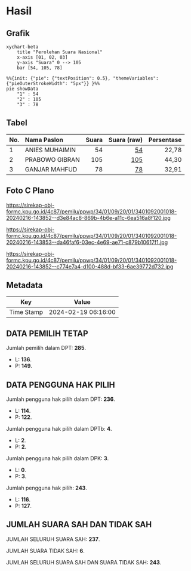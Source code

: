 # Hasil

## Grafik

```mermaid
xychart-beta
    title "Perolehan Suara Nasional"
    x-axis [01, 02, 03]
    y-axis "Suara" 0 --> 105
    bar [54, 105, 78]
```

```mermaid
%%{init: {"pie": {"textPosition": 0.5}, "themeVariables": {"pieOuterStrokeWidth": "5px"}} }%%
pie showData
    "1" : 54
    "2" : 105
    "3" : 78
```

## Tabel

| No. | Nama Paslon    | Suara | Suara (raw) | Persentase |
|:--- |:-------------- | -----:| -----------:| ----------:|
| 1   | ANIES MUHAIMIN | 54    | [54][p-1]   | 22,78      |
| 2   | PRABOWO GIBRAN | 105   | [105][p-2]  | 44,30      |
| 3   | GANJAR MAHFUD  | 78    | [78][p-3]   | 32,91      |


[p-1]: https://github.com/gigit-pemilu/pemilu-2024/blob/main/pilpres/hitung-suara/sub/34-di-yogyakarta/sub/01-kulon-progo/sub/09-girimulyo/sub/2001-jatimulyo/sub/018-tps/sub/paslon-1.txt
[p-2]: https://github.com/gigit-pemilu/pemilu-2024/blob/main/pilpres/hitung-suara/sub/34-di-yogyakarta/sub/01-kulon-progo/sub/09-girimulyo/sub/2001-jatimulyo/sub/018-tps/sub/paslon-2.txt
[p-3]: https://github.com/gigit-pemilu/pemilu-2024/blob/main/pilpres/hitung-suara/sub/34-di-yogyakarta/sub/01-kulon-progo/sub/09-girimulyo/sub/2001-jatimulyo/sub/018-tps/sub/paslon-3.txt

## Foto C Plano

https://sirekap-obj-formc.kpu.go.id/4c87/pemilu/ppwp/34/01/09/20/01/3401092001018-20240216-143852--d3e84ac8-869b-4b6e-a11c-6ea516a8f120.jpg

https://sirekap-obj-formc.kpu.go.id/4c87/pemilu/ppwp/34/01/09/20/01/3401092001018-20240216-143853--da46faf6-03ec-4e69-ae71-c879b10617f1.jpg

https://sirekap-obj-formc.kpu.go.id/4c87/pemilu/ppwp/34/01/09/20/01/3401092001018-20240216-143852--c774e7a4-d100-488d-bf33-6ae39772d732.jpg


## Metadata

| Key        | Value               |
| ---------- | ------------------- |
| Time Stamp | 2024-02-19 06:16:00 |


## DATA PEMILIH TETAP

Jumlah pemilih dalam DPT: **285**.
 * L: **136**.
 * P: **149**.

## DATA PENGGUNA HAK PILIH

Jumlah pengguna hak pilih dalam DPT: **236**.
 * L: **114**.
 * P: **122**.

Jumlah pengguna hak pilih dalam DPTb: **4**.
 * L: **2**.
 * P: **2**.

Jumlah pengguna hak pilih dalam DPK: **3**.
 * L: **0**.
 * P: **3**.

Jumlah pengguna hak pilih: **243**.
 * L: **116**.
 * P: **127**.

## JUMLAH SUARA SAH DAN TIDAK SAH

JUMLAH SELURUH SUARA SAH: **237**.

JUMLAH SUARA TIDAK SAH: **6**.

JUMLAH SELURUH SUARA SAH DAN SUARA TIDAK SAH: **243**.


